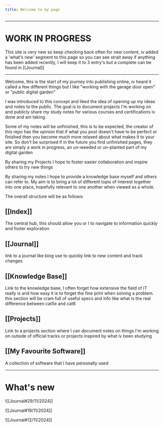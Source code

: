 ```yaml
---
title: Welcome to my page
---
```

---
# WORK IN PROGRESS
This site is very new so keep checking back often for new content, iv added a 'what's new' segment to this page so you can see strait away if anything has been added recently, I will keep it to 3 entry's but a complete can be found in [[Journal]]

---
Welcome, this is the start of my journey into publishing online, iv heard it called a few different things but I like "working with the garage door open" or "public digital garden"

I was introduced to this concept and liked the idea of opening up my ideas and notes to the public. The goal is to document projects I'm working on and publicly share my study notes for various courses and certifications iv done and am taking.

Some of my notes will be unfinished, this is to be expected, the creator of this repo has the opinion that if what you post doesn't have to be perfect or finished then you become much more relaxed about what makes it to your site. So don't be surprised if in the future you find unfinished pages, they are simply a work in progress, an un-weeded or un-planted part of my digital garden

By sharing my Projects I hope to foster easier collaboration and inspire others to try new things

By sharing my notes I hope to provide a knowledge base myself and others can refer to. My aim is to bring a lot of different topis of interest together into one place, hopefully relevant to one another when viewed as a whole.

The overall structure will be as follows:

## [[Index]]
The central hub, this should allow you or I to navigate to information quickly and foster exploration
## [[Journal]]
link to a journal like blog use to quickly link to new content and track changes
## [[Knowledge Base]]
Link to the knowledge base, I often forget how extensive the field of IT really is and how easy it is to forget the fine print when solving a problem. this section will be cram full of useful specs and info like what is the real difference between cat5e and cat6
## [[Projects]]
Link to a projects section where I can document notes on things I'm working on outside of official tracks or projects inspired by what iv been studying
## [[My Favourite Software]]
A collection of software that I have personally used

---
# What's new

![[Journal#29/11/2024]]

![[Journal#19/11/2024]]

![[Journal#12/11/2024]]


